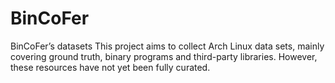 # BinCoFer
BinCoFer’s datasets
This project aims to collect Arch Linux data sets, mainly covering ground truth, binary programs and third-party libraries. However, these resources have not yet been fully curated.
